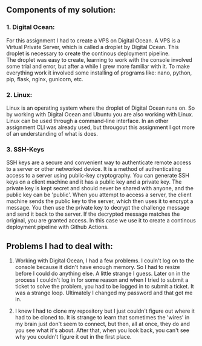 ## Components of my solution:
### 1. Digital Ocean:
  For this assignment I had to create a VPS on Digital Ocean. A VPS is a Virtual Private Server, which is called a droplet by Digital Ocean. This droplet is necessary
  to create the continous deployment pipeline.  
  The droplet was easy to create, learning to work with the console involved some trial and error, but after a while I grew more familiar with it. To make everything
  work it involved some installing of programs like: nano, python, pip, flask, nginx, gunicorn, etc.  

### 2. Linux:
  Linux is an operating system where the droplet of Digital Ocean runs on. So by working with Digital Ocean and Ubuntu you are also working with Linux. Linux can be 
  used through a command-line interface. In an other assignment CLI was already used, but througout this assignment I got more of an understanding of what is does.
  
### 3. SSH-Keys
  SSH keys are a secure and convenient way to authenticate remote access to a server or other networked device. It is a method of authenticating access to a 
  server using public-key cryptography. You can generate SSH keys on a client machine and it has a public key and a private key. The private key is kept secret and
  should never be shared with anyone, and the public key can be 'public'. When you attempt to access a server, the client machine sends the public key to the 
  server, which then uses it to encrypt a message. You then use the private key to decrypt the challenge message and send it back to the server. If the decrypted
  message matches the original, you are granted access. In this case we use it to create a continous deployment pipeline with Github Actions. 

## Problems I had to deal with:
1. Working with Digital Ocean, I had a few problems. I couln't log on to the console because it didn't have enough memory. So I had to resize before I could do 
  anything else. A little strange I guess. Later on in the process I couldn't log in for some reason and when I tried to submit a ticket to solve the problem, you had
  to be logged in to submit a ticket. It was a strange loop. Ultimately I changed my password and that got me in.

2. I knew I had to clone my repository but I just couldn't figure out where it had to be cloned to. It is strange to learn that sometimes the 'wires' in my brain just
  don't seem to connect, but then, all at once, they do and you see what it's about. After that, when you look back, you can't see why you couldn't figure it out in
  the first place.

